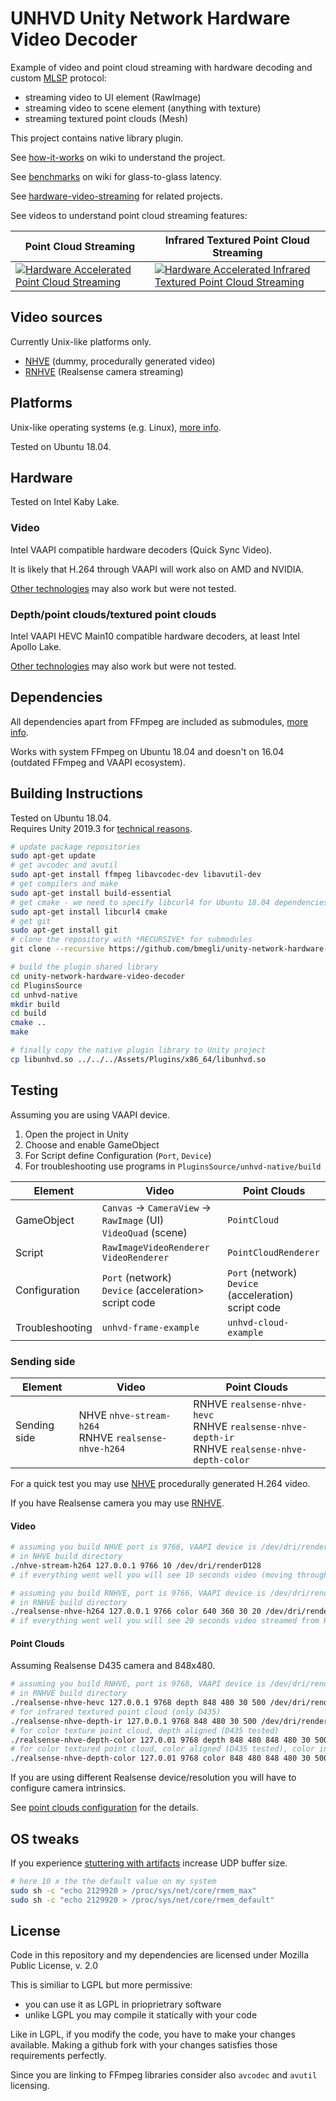 # UNHVD Unity Network Hardware Video Decoder

Example of video and point cloud streaming with hardware decoding and custom [MLSP](https://github.com/bmegli/minimal-latency-streaming-protocol) protocol:

- streaming video to UI element (RawImage)
- streaming video to scene element (anything with texture)
- streaming textured point clouds (Mesh)

This project contains native library plugin.

See [how-it-works](https://github.com/bmegli/unity-network-hardware-video-decoder/wiki/How-it-works) on wiki to understand the project.

See [benchmarks](https://github.com/bmegli/unity-network-hardware-video-decoder/wiki/Benchmarks) on wiki for glass-to-glass latency.

See [hardware-video-streaming](https://github.com/bmegli/hardware-video-streaming) for related projects.

See videos to understand point cloud streaming features:

| Point Cloud Streaming | Infrared Textured Point Cloud Streaming |
|-----------------------|-----------------------------------------|
| [![Hardware Accelerated Point Cloud Streaming](http://img.youtube.com/vi/qnTxhfNW-_4/0.jpg)](http://www.youtube.com/watch?v=qnTxhfNW-_4) | [![Hardware Accelerated Infrared Textured Point Cloud Streaming](http://img.youtube.com/vi/zVIuvWMz5mU/0.jpg)](https://www.youtube.com/watch?v=zVIuvWMz5mU) |

## Video sources

Currently Unix-like platforms only.

- [NHVE](https://github.com/bmegli/network-hardware-video-encoder) (dummy, procedurally generated video)
- [RNHVE](https://github.com/bmegli/realsense-network-hardware-video-encoder) (Realsense camera streaming)

## Platforms 

Unix-like operating systems (e.g. Linux), [more info](https://github.com/bmegli/unity-network-hardware-video-decoder/wiki/Platforms).

Tested on Ubuntu 18.04.

## Hardware

Tested on Intel Kaby Lake.

### Video

Intel VAAPI compatible hardware decoders (Quick Sync Video).

It is likely that H.264 through VAAPI will work also on AMD and NVIDIA.

[Other technologies](https://github.com/bmegli/unity-network-hardware-video-decoder/wiki/Hardware) may also work but were not tested.


### Depth/point clouds/textured point clouds

Intel VAAPI HEVC Main10 compatible hardware decoders, at least Intel Apollo Lake.

[Other technologies](https://github.com/bmegli/unity-network-hardware-video-decoder/wiki/Hardware) may also work but were not tested.

## Dependencies

All dependencies apart from FFmpeg are included as submodules, [more info](https://github.com/bmegli/unity-network-hardware-video-decoder/wiki/Dependencies).

Works with system FFmpeg on Ubuntu 18.04 and doesn't on 16.04 (outdated FFmpeg and VAAPI ecosystem).

## Building Instructions

Tested on Ubuntu 18.04.\
Requires Unity 2019.3  for [technical reasons](https://github.com/bmegli/unity-network-hardware-video-decoder/wiki/How-it-works#point-clouds).

``` bash
# update package repositories
sudo apt-get update 
# get avcodec and avutil
sudo apt-get install ffmpeg libavcodec-dev libavutil-dev
# get compilers and make 
sudo apt-get install build-essential
# get cmake - we need to specify libcurl4 for Ubuntu 18.04 dependencies problem
sudo apt-get install libcurl4 cmake
# get git
sudo apt-get install git
# clone the repository with *RECURSIVE* for submodules
git clone --recursive https://github.com/bmegli/unity-network-hardware-video-decoder.git

# build the plugin shared library
cd unity-network-hardware-video-decoder
cd PluginsSource
cd unhvd-native
mkdir build
cd build
cmake ..
make

# finally copy the native plugin library to Unity project
cp libunhvd.so ../../../Assets/Plugins/x86_64/libunhvd.so
```

## Testing

Assuming you are using VAAPI device.

1. Open the project in Unity
2. Choose and enable GameObject
4. For Script define Configuration (`Port`, `Device`)
5. For troubleshooting use programs in `PluginsSource/unhvd-native/build`

|  Element         | Video                                 |  Point Clouds                           |
|------------------|---------------------------------------|-----------------------------------------|
| GameObject       | `Canvas` -> `CameraView` -> `RawImage` (UI) <br> `VideoQuad` (scene) | `PointCloud`                            |
| Script           | `RawImageVideoRenderer` <br> `VideoRenderer` | `PointCloudRenderer`             |
| Configuration    | `Port` (network) <br> `Device` (acceleration> <br> script code | `Port` (network) <br> `Device` (acceleration) <br> script code                        |
| Troubleshooting  | `unhvd-frame-example`                 | `unhvd-cloud-example`                   |

### Sending side
|  Element         | Video                                 |  Point Clouds                           |
|------------------|---------------------------------------|-----------------------------------------|
| Sending side     | NHVE `nhve-stream-h264` <br> RNHVE `realsense-nhve-h264` | RNHVE `realsense-nhve-hevc` <br> RNHVE `realsense-nhve-depth-ir` <br> RNHVE `realsense-nhve-depth-color` |

For a quick test you may use [NHVE](https://github.com/bmegli/network-hardware-video-encoder) procedurally generated H.264 video.

If you have Realsense camera you may use [RNHVE](https://github.com/bmegli/realsense-network-hardware-video-encoder).

#### Video

```bash
# assuming you build NHVE port is 9766, VAAPI device is /dev/dri/renderD128
# in NHVE build directory
./nhve-stream-h264 127.0.0.1 9766 10 /dev/dri/renderD128
# if everything went well you will see 10 seconds video (moving through grayscale).

# assuming you build RNHVE, port is 9766, VAAPI device is /dev/dri/renderD128
# in RNHVE build directory
./realsense-nhve-h264 127.0.0.1 9766 color 640 360 30 20 /dev/dri/renderD128
# if everything went well you will see 20 seconds video streamed from Realsense camera.
```

#### Point Clouds

Assuming Realsense D435 camera and 848x480.

```bash
# assuming you build RNHVE, port is 9768, VAAPI device is /dev/dri/renderD128
# in RNHVE build directory
./realsense-nhve-hevc 127.0.0.1 9768 depth 848 480 30 500 /dev/dri/renderD128
# for infrared textured point cloud (only D435)
./realsense-nhve-depth-ir 127.0.0.1 9768 848 480 30 500 /dev/dri/renderD128 8000000 1000000 0.0001
# for color texture point cloud, depth aligned (D435 tested)
./realsense-nhve-depth-color 127.0.01 9768 depth 848 480 848 480 30 500 /dev/dri/renderD128 8000000 1000000 0.0001f
# for color textured point cloud, color aligned (D435 tested), color intrinsics required
./realsense-nhve-depth-color 127.0.01 9768 color 848 480 848 480 30 500 /dev/dri/renderD128 8000000 1000000 0.0001f
```

If you are using different Realsense device/resolution you will have to configure camera intrinsics.

See [point clouds configuration](https://github.com/bmegli/unity-network-hardware-video-decoder/wiki/Point-clouds-configuration) for the details.

## OS tweaks

If you experience [stuttering with artifacts](https://github.com/bmegli/unity-network-hardware-video-decoder/issues/10#issuecomment-633255931) increase UDP buffer size.

```bash
# here 10 x the the default value on my system
sudo sh -c "echo 2129920 > /proc/sys/net/core/rmem_max"
sudo sh -c "echo 2129920 > /proc/sys/net/core/rmem_default"
```

## License

Code in this repository and my dependencies are licensed under Mozilla Public License, v. 2.0

This is similiar to LGPL but more permissive:
- you can use it as LGPL in prioprietrary software
- unlike LGPL you may compile it statically with your code

Like in LGPL, if you modify the code, you have to make your changes available.
Making a github fork with your changes satisfies those requirements perfectly.

Since you are linking to FFmpeg libraries consider also `avcodec` and `avutil` licensing.

